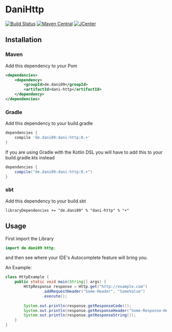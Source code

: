 # DaniHttp
[![Build Status](https://travis-ci.org/dani909/DaniHttp.svg?branch=master)](https://travis-ci.org/dani909/DaniHttp)
[![Maven Central](https://maven-badges.herokuapp.com/maven-central/de.dani09/dani-http/badge.svg)](https://maven-badges.herokuapp.com/maven-central/de.dani09/dani-http)
[![JCenter](https://api.bintray.com/packages/dani09/DaniHttp/DaniHttp/images/download.svg) ](https://bintray.com/dani09/DaniHttp/DaniHttp/_latestVersion)

## Installation

### Maven

Add this dependency to your Pom

```xml
<dependencies>
    <dependency>
        <groupId>de.dani09</groupId>
        <artifactId>dani-http</artifactId>
    </dependency>
</dependencies>
```

### Gradle

Add this dependency to your build.gradle

```groovy
dependencies {
    compile 'de.dani09:dani-http:0.+'
}
```

If you are using Gradle with the Kotlin DSL you will have to add this 
to your build.gradle.kts instead

```groovy
dependencies {
    compile("de.dani09:dani-http:0.+")
}
```

### sbt

Add this dependency to your build.sbt

```sbtshell
libraryDependencies += "de.dani09" % "dani-http" % "+"
```

## Usage
First import the Library

```java
import de.dani09.http;
```

and then see where your IDE's Autocomplete feature will bring you.

An Example:

```java
class HttpExample {
    public static void main(String[] args) {
        HttpResponse response = Http.get("http://example.com")
                .addRequestHeader("Some-Header", "SomeValue")
                .execute();
        
        System.out.println(response.getResponseCode());
        System.out.println(response.getResponseHeader("Some-Response-Header"));
        System.out.println(response.getResponseString());
    }
}
```
